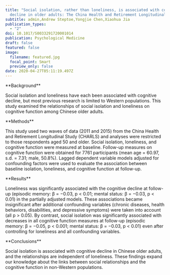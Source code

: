 ```yaml
---
title: "Social isolation, rather than loneliness, is associated with cognitive
  decline in older adults: The China Health and Retirement Longitudinal Study"
subtitle: admin,Andrew Steptoe,Yongjie Chen,Xiaohua Jia
publication_types:
  - "2"
doi: 10.1017/S0033291720001014
publication: Psychological Medicine
draft: false
featured: false
image:
  filename: featured.jpg
  focal_point: Smart
  preview_only: false
date: 2020-04-27T05:11:19.497Z
---
```

\*\*Background\*\* 

Social isolation and loneliness have each been associated with cognitive decline, but most previous research is limited to Western populations. This study examined the relationships of social isolation and loneliness on cognitive function among Chinese older adults. 

\*\*Methods\*\* 

This study used two waves of data (2011 and 2015) from the China Health and Retirement Longitudinal Study (CHARLS) and analyses were restricted to those respondents aged 50 and older. Social isolation, loneliness, and cognitive function were measured at baseline. Follow-up measures on cognitive function were obtained for 7761 participants (mean age = 60.97, s.d. = 7.31; male, 50.8%). Lagged dependent variable models adjusted for confounding factors were used to evaluate the association between baseline isolation, loneliness, and cognitive function at follow-up. 

\*\*Results\*\* 

Loneliness was significantly associated with the cognitive decline at follow-up (episodic memory: β = −0.03, p < 0.01; mental status: β = −0.03, p < 0.01) in the partially adjusted models. These associations became insignificant after additional confounding variables (chronic diseases, health behaviors, disabilities, and depressive symptoms) were taken into account (all p > 0.05). By contrast, social isolation was significantly associated with decreases in all cognitive function measures at follow-up (episodic memory: β = −0.05, p < 0.001; mental status: β = −0.03, p < 0.01) even after controlling for loneliness and all confounding variables. 

\*\*Conclusions\*\* 

Social isolation is associated with cognitive decline in Chinese older adults, and the relationships are independent of loneliness. These findings expand our knowledge about the links between social relationships and the cognitive function in non-Western populations.